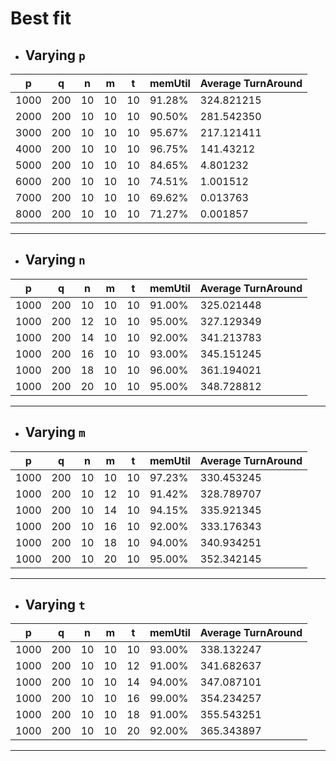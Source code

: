 # Best fit
* ## Varying ```p```

| p   |  q  | n  |  m | t  |  memUtil | Average TurnAround |
|-----|-----|----|----|----|----------|--------------------|
|1000 | 200 | 10 | 10 | 10 |  91.28%  | 324.821215         |
|2000 | 200 | 10 | 10 | 10 |  90.50%  | 281.542350         |
|3000 | 200 | 10 | 10 | 10 |  95.67%  | 217.121411         |
|4000 | 200 | 10 | 10 | 10 |  96.75%  | 141.43212          |
|5000 | 200 | 10 | 10 | 10 |  84.65%  | 4.801232           |
|6000 | 200 | 10 | 10 | 10 |  74.51%  | 1.001512           |
|7000 | 200 | 10 | 10 | 10 |  69.62%  | 0.013763           |
|8000 | 200 | 10 | 10 | 10 |  71.27%  | 0.001857           |
------------------------------------------------------------


* ## Varying ```n```

| p   |  q  | n  |  m | t  | memUtil | Average TurnAround |
|-----|-----|----|----|----|---------|--------------------|
|1000 | 200 | 10 | 10 | 10 |  91.00% |    325.021448      |
|1000 | 200 | 12 | 10 | 10 |  95.00% |    327.129349      |
|1000 | 200 | 14 | 10 | 10 |  92.00% |    341.213783      |
|1000 | 200 | 16 | 10 | 10 |  93.00% |    345.151245      | 
|1000 | 200 | 18 | 10 | 10 |  96.00% |    361.194021      |
|1000 | 200 | 20 | 10 | 10 |  95.00% |    348.728812      |
-----------------------------------------------------------

* ## Varying ```m```

| p   |  q  | n  |  m | t  | memUtil | Average TurnAround |
|-----|-----|----|----|----|---------|--------------------|
|1000 | 200 | 10 | 10 | 10 |  97.23% |    330.453245      |
|1000 | 200 | 10 | 12 | 10 |  91.42% |    328.789707      |
|1000 | 200 | 10 | 14 | 10 |  94.15% |    335.921345      |
|1000 | 200 | 10 | 16 | 10 |  92.00% |    333.176343      | 
|1000 | 200 | 10 | 18 | 10 |  94.00% |    340.934251      |
|1000 | 200 | 10 | 20 | 10 |  95.00% |    352.342145      |
-----------------------------------------------------------

* ## Varying ```t```

| p   |  q  | n  |  m | t  | memUtil | Average TurnAround |
|-----|-----|----|----|----|---------|--------------------|
|1000 | 200 | 10 | 10 | 10 |  93.00% |    338.132247      |
|1000 | 200 | 10 | 10 | 12 |  91.00% |    341.682637      |
|1000 | 200 | 10 | 10 | 14 |  94.00% |    347.087101      |
|1000 | 200 | 10 | 10 | 16 |  99.00% |    354.234257      | 
|1000 | 200 | 10 | 10 | 18 |  91.00% |    355.543251      |
|1000 | 200 | 10 | 10 | 20 |  92.00% |    365.343897      |
-----------------------------------------------------------

